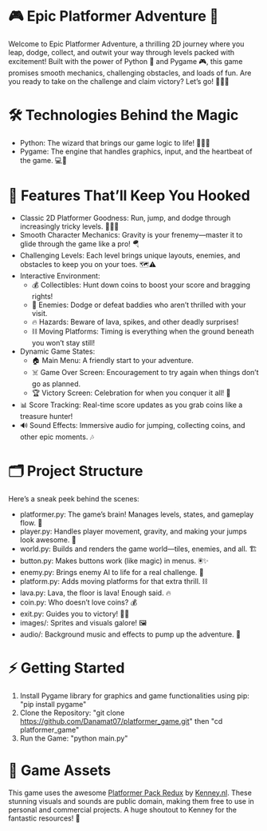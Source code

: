 # 🎮 Epic Platformer Adventure 🚀
Welcome to Epic Platformer Adventure, a thrilling 2D journey where you leap, dodge, collect, and outwit your way through levels packed with excitement! Built with the power of Python 🐍 and Pygame 🎮, this game promises smooth mechanics, challenging obstacles, and loads of fun. Are you ready to take on the challenge and claim victory? Let’s go! 🏃‍♂️🔥

# 🛠️ Technologies Behind the Magic
  - Python: The wizard that brings our game logic to life! 🧙‍♂️✨
  - Pygame: The engine that handles graphics, input, and the heartbeat of the game. 💻🎨

# 🌟 Features That’ll Keep You Hooked
  - Classic 2D Platformer Goodness: Run, jump, and dodge through increasingly tricky levels. 🏃‍♂️💨
  - Smooth Character Mechanics: Gravity is your frenemy—master it to glide through the game like a pro! 🪂
  - Challenging Levels: Each level brings unique layouts, enemies, and obstacles to keep you on your toes. 🗺️⚠️
  - Interactive Environment:
      - 💰 Collectibles: Hunt down coins to boost your score and bragging rights!
      - 👾 Enemies: Dodge or defeat baddies who aren’t thrilled with your visit.
      - 🔥 Hazards: Beware of lava, spikes, and other deadly surprises!
      - ⛓️ Moving Platforms: Timing is everything when the ground beneath you won’t stay still!
  - Dynamic Game States:
      - 🏠 Main Menu: A friendly start to your adventure.
      - ☠️ Game Over Screen: Encouragement to try again when things don’t go as planned.
      - 🏆 Victory Screen: Celebration for when you conquer it all! 🎉
  - 📊 Score Tracking: Real-time score updates as you grab coins like a treasure hunter!
  - 🔊 Sound Effects: Immersive audio for jumping, collecting coins, and other epic moments. 🎶

# 🗂️ Project Structure
Here’s a sneak peek behind the scenes:
  - platformer.py: The game’s brain! Manages levels, states, and gameplay flow. 🧠
  - player.py: Handles player movement, gravity, and making your jumps look awesome. 🕺
  - world.py: Builds and renders the game world—tiles, enemies, and all. 🏗️
  - button.py: Makes buttons work (like magic) in menus. 🖲️✨
  - enemy.py: Brings enemy AI to life for a real challenge. 👾
  - platform.py: Adds moving platforms for that extra thrill. ⛓️
  - lava.py: Lava, the floor is lava! Enough said. 🔥
  - coin.py: Who doesn’t love coins? 💰
  - exit.py: Guides you to victory! 🚪🎉
  - images/: Sprites and visuals galore! 🖼️
  - audio/: Background music and effects to pump up the adventure. 🎵

# ⚡ Getting Started
  1. Install Pygame library for graphics and game functionalities using pip:  "pip install pygame"
  2. Clone the Repository: "git clone https://github.com/Danamat07/platformer_game.git" then "cd platformer_game"
  3. Run the Game:  "python main.py"

# 🎨 Game Assets
This game uses the awesome [Platformer Pack Redux](https://kenney.nl/assets/platformer-pack-redux) by [Kenney.nl](https://kenney.nl/). These stunning visuals and sounds are public domain, making them free to use in personal and commercial projects. A huge shoutout to Kenney for the fantastic resources! 🙌

